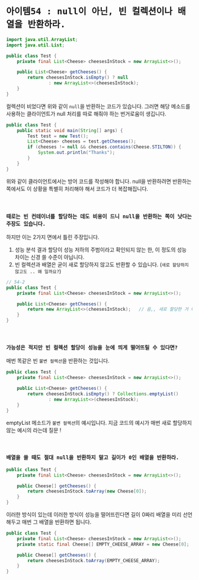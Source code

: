 # `아이템54 : null이 아닌, 빈 컬렉션이나 배열을 반환하라.`

```java
import java.util.ArrayList;
import java.util.List;

public class Test {
    private final List<Cheese> cheesesInStock = new ArrayList<>();

    public List<Cheese> getCheeses() {
        return cheesesInStock.isEmpty() ? null
                : new ArrayList<>(cheesesInStock);
    }
}
```

컬렉션이 비었다면 위와 같이 `null`을 반환하는 코드가 있습니다. 그러면 해당 메소드를 사용하는 클라이언트가 null 처리를 따로 해줘야 하는 번거로움이 생깁니다.

```java
public class Test {
    public static void main(String[] args) {
        Test test = new Test();
        List<Cheese> cheeses = test.getCheeses();
        if (cheeses != null && cheeses.contains(Cheese.STILTON)) {
            System.out.println("Thanks");
        }
    }
}
```

위와 같이 클라이언트에서는 방어 코드를 작성해야 합니다. null을 반환하려면 반환하는 쪽에서도 이 상황을 특별히 처리해야 해서 코드가 더 복잡해집니다. 

<br>

### `때로는 빈 컨테이너를 할당하는 데도 비용이 드니 null을 반환하는 쪽이 낫다는 주장도 있습니다.`

하지만 이는 2가지 면에서 틀린 주장입니다.

1. 성능 분석 결과 할당이 성능 저하의 주범이라고 확인되지 않는 한, 이 정도의 성능 차이는 신경 쓸 수준이 아닙니다.
2. 빈 컬렉션과 배열은 굳이 새로 할당하지 않고도 반환할 수 있습니다. (`새로 할당하지 않고도 .. 왜 일까요?`)

```java
// 54-2
public class Test {
    private final List<Cheese> cheesesInStock = new ArrayList<>();

    public List<Cheese> getCheeses() {
        return new ArrayList<>(cheesesInStock);   // 음,, 새로 할당한 거 아닌가 ㅠ (질문..)
    }
}
```

<br>

### `가능성은 적지만 빈 컬렉션 할당이 성능을 눈에 띄게 떨어뜨릴 수 있다면?`

매번 똑같은 빈 `불변 컬렉션`을 반환하는 것입니다. 

```java
public class Test {
    private final List<Cheese> cheesesInStock = new ArrayList<>();

    public List<Cheese> getCheeses() {
        return cheesesInStock.isEmpty() ? Collections.emptyList()
                : new ArrayList<>(cheesesInStock);
    }
}
```

emptyList 메소드가 `불변 컬렉션`의 예시입니다. 지금 코드의 예시가 매번 새로 할당하지 않는 예시의 라는데 질문 ! 

<br>

### `배열을 쓸 때도 절대 null을 반환하지 말고 길이가 0인 배열을 반환하라.`

```java
public class Test {
    private final List<Cheese> cheesesInStock = new ArrayList<>();

    public Cheese[] getCheeses() {
        return cheesesInStock.toArray(new Cheese[0]);
    }
}
```

이러한 방식이 있는데 이러한 방식이 성능을 떨어뜨린다면 길이 0짜리 배열을 미리 선언해두고 매번 그 배열을 반환하면 됩니다. 


```java
public class Test {
    private final List<Cheese> cheesesInStock = new ArrayList<>();
    private static final Cheese[] EMPTY_CHEESE_ARRAY = new Cheese[0];

    public Cheese[] getCheeses() {
        return cheesesInStock.toArray(EMPTY_CHEESE_ARRAY);
    }
}
```

